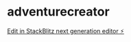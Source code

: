 # adventurecreator

[Edit in StackBlitz next generation editor ⚡️](https://stackblitz.com/~/github.com/jsnoblit/adventurecreator)